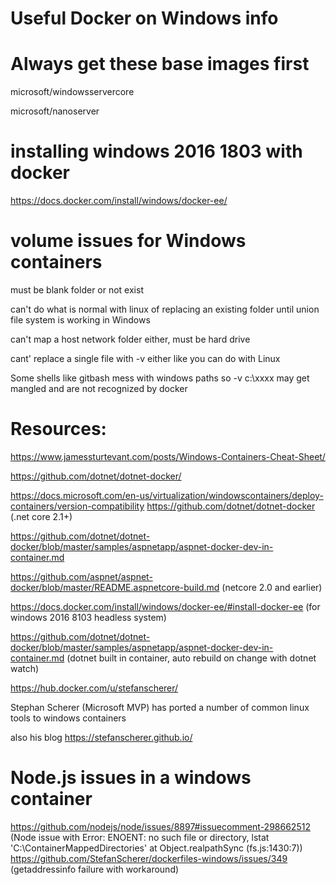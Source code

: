 # Useful Docker on Windows info

# Always get these base images first
microsoft/windowsservercore

microsoft/nanoserver

# installing windows 2016 1803 with docker
 https://docs.docker.com/install/windows/docker-ee/

# volume issues for Windows containers

  must be blank folder or not exist
  
  can't do what is normal with linux of replacing an existing folder until union file system is working in Windows
  
  can't map a host network folder either, must be hard drive
  
  cant' replace a single file with -v either like you can do with Linux
  
  Some shells like gitbash mess with windows paths so -v c:\xxxx may get mangled and are not recognized by docker

# Resources:
https://www.jamessturtevant.com/posts/Windows-Containers-Cheat-Sheet/


https://github.com/dotnet/dotnet-docker/

https://docs.microsoft.com/en-us/virtualization/windowscontainers/deploy-containers/version-compatibility
https://github.com/dotnet/dotnet-docker (.net core 2.1+)

https://github.com/dotnet/dotnet-docker/blob/master/samples/aspnetapp/aspnet-docker-dev-in-container.md 

https://github.com/aspnet/aspnet-docker/blob/master/README.aspnetcore-build.md (netcore 2.0 and earlier)

https://docs.docker.com/install/windows/docker-ee/#install-docker-ee (for windows 2016 8103 headless system)

https://github.com/dotnet/dotnet-docker/blob/master/samples/aspnetapp/aspnet-docker-dev-in-container.md (dotnet built in container, auto rebuild on change with dotnet watch)

https://hub.docker.com/u/stefanscherer/

Stephan Scherer (Microsoft MVP) has ported a number of common linux tools to windows containers

also his blog
https://stefanscherer.github.io/

# Node.js issues in a windows container
https://github.com/nodejs/node/issues/8897#issuecomment-298662512 (Node issue with Error: ENOENT: no such file or directory, lstat 'C:\ContainerMappedDirectories'
at Object.realpathSync (fs.js:1430:7))
https://github.com/StefanScherer/dockerfiles-windows/issues/349 (getaddressinfo failure with workaround)


